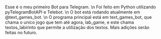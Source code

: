 Esse é o meu primeiro Bot para Telegram. \n
Foi feito em Python utilizando pyTelegramBotAPI e Telebot. \n
O bot está rodando atualmente em @text_games_bot. \n
O programa principal está em text_games_bot, que chama o unico jogo que tem até agora, lab_game, e este chama textos_labirinto que permite a utilização dos textos.
Mais adições serão feitas no futuro.
